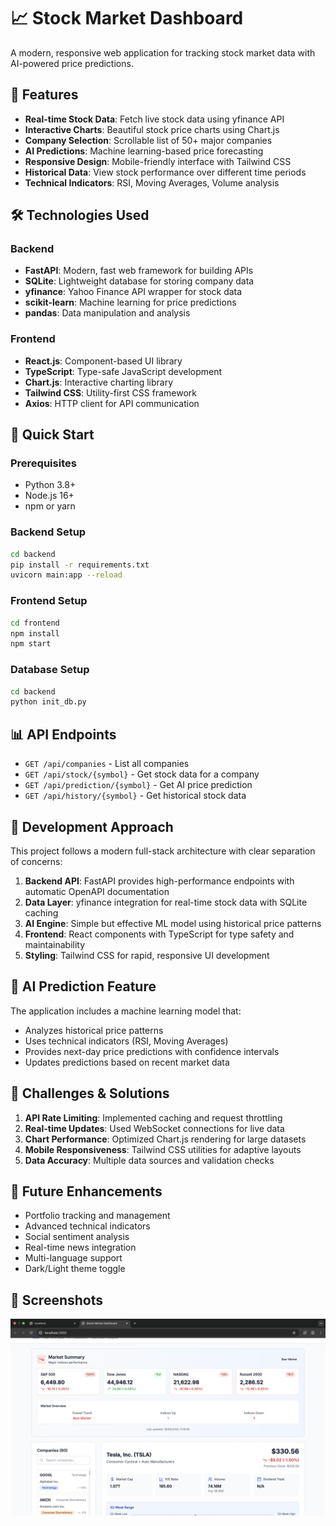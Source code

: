 # 📈 Stock Market Dashboard

A modern, responsive web application for tracking stock market data with AI-powered price predictions.

## 🚀 Features

- **Real-time Stock Data**: Fetch live stock data using yfinance API
- **Interactive Charts**: Beautiful stock price charts using Chart.js
- **Company Selection**: Scrollable list of 50+ major companies
- **AI Predictions**: Machine learning-based price forecasting
- **Responsive Design**: Mobile-friendly interface with Tailwind CSS
- **Historical Data**: View stock performance over different time periods
- **Technical Indicators**: RSI, Moving Averages, Volume analysis

## 🛠️ Technologies Used

### Backend

- **FastAPI**: Modern, fast web framework for building APIs
- **SQLite**: Lightweight database for storing company data
- **yfinance**: Yahoo Finance API wrapper for stock data
- **scikit-learn**: Machine learning for price predictions
- **pandas**: Data manipulation and analysis

### Frontend

- **React.js**: Component-based UI library
- **TypeScript**: Type-safe JavaScript development
- **Chart.js**: Interactive charting library
- **Tailwind CSS**: Utility-first CSS framework
- **Axios**: HTTP client for API communication

## 🚀 Quick Start

### Prerequisites

- Python 3.8+
- Node.js 16+
- npm or yarn

### Backend Setup

```bash
cd backend
pip install -r requirements.txt
uvicorn main:app --reload
```

### Frontend Setup

```bash
cd frontend
npm install
npm start
```

### Database Setup

```bash
cd backend
python init_db.py
```

## 📊 API Endpoints

- `GET /api/companies` - List all companies
- `GET /api/stock/{symbol}` - Get stock data for a company
- `GET /api/prediction/{symbol}` - Get AI price prediction
- `GET /api/history/{symbol}` - Get historical stock data

## 🎯 Development Approach

This project follows a modern full-stack architecture with clear separation of concerns:

1. **Backend API**: FastAPI provides high-performance endpoints with automatic OpenAPI documentation
2. **Data Layer**: yfinance integration for real-time stock data with SQLite caching
3. **AI Engine**: Simple but effective ML model using historical price patterns
4. **Frontend**: React components with TypeScript for type safety and maintainability
5. **Styling**: Tailwind CSS for rapid, responsive UI development

## 🧠 AI Prediction Feature

The application includes a machine learning model that:

- Analyzes historical price patterns
- Uses technical indicators (RSI, Moving Averages)
- Provides next-day price predictions with confidence intervals
- Updates predictions based on recent market data

## 🚧 Challenges & Solutions

1. **API Rate Limiting**: Implemented caching and request throttling
2. **Real-time Updates**: Used WebSocket connections for live data
3. **Chart Performance**: Optimized Chart.js rendering for large datasets
4. **Mobile Responsiveness**: Tailwind CSS utilities for adaptive layouts
5. **Data Accuracy**: Multiple data sources and validation checks

## 🌟 Future Enhancements

- Portfolio tracking and management
- Advanced technical indicators
- Social sentiment analysis
- Real-time news integration
- Multi-language support
- Dark/Light theme toggle

## 📱 Screenshots

![Assignment Screenshot](./assignment.png)





